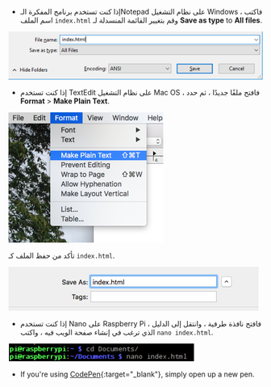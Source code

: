  -  إذا كنت تستخدم برنامج المفكرة الـNotepad على نظام التشغيل Windows ، فاكتب اسم الملف `index.html` وقم بتغيير القائمة المنسدلة لـ **Save as type** to **All files**.

  ![حفظ بتنسيق HTML باستخدام المفكرة](images/save-as-html-notepad.png)

 - إذا كنت تستخدم TextEdit على نظام التشغيل Mac OS ، فافتح ملفًا جديدًا ، ثم حدد **Format** > **Make Plain Text**.

  ![Mac يصنع نصًا عاديًا](images/mac-make-plaintext.png)

  تأكد من حفظ الملف كـ `index.html`.

  ![Mac يحفظ بتنسيق HTML](images/mac-name-file.png)

 - إذا كنت تستخدم Nano على Raspberry Pi ، فافتح نافذة طرفية ، وانتقل إلى الدليل الذي ترغب في إنشاء صفحة الويب فيه ، واكتب `nano index.html`.

  ![نانو إنشاء HTML](images/pi-html-nano.png)

 - If you're using [CodePen](http://codepen.io){:target="_blank"}, simply open up a new pen.
